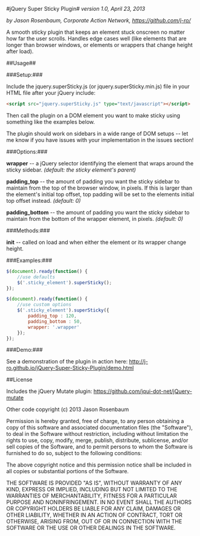 #jQuery Super Sticky Plugin#
*version 1.0, April 23, 2013*

*by Jason Rosenbaum, Corporate Action Network, https://github.com/j-ro/*

A smooth sticky plugin that keeps an element stuck onscreen no matter how far the user scrolls. Handles edge cases well (like elements that are longer than browser windows, or elements or wrappers that change height after load).


##Usage##

###Setup:###

Include the jquery.superSticky.js (or jquery.superSticky.min.js) file in your HTML file after your jQuery include:

```html
<script src="jquery.superSticky.js" type="text/javascript"></script>
```

Then call the plugin on a DOM element you want to make sticky using something like the examples below.

The plugin should work on sidebars in a wide range of DOM setups -- let me know if you have issues with your implementation in the issues section!


###Options:###
 		
**wrapper** -- a jQuery selector identifying the element that wraps around the sticky sidebar. *(default: the sticky element's parent)*
 		
**padding_top** -- the amount of padding you want the sticky sidebar to maintain from the top of the browser window, in pixels. If this is larger than the element's initial top offset, top padding will be set to the elements initial top offset instead. *(default: 0)*
 		
**padding_bottom** -- the amount of padding you want the sticky sidebar to maintain from the bottom of the wrapper element, in pixels. *(default: 0)*


###Methods:###

**init** -- called on load and when either the element or its wrapper change height.


###Examples:###

```javascript		
$(document).ready(function() {
	//use defaults
	$('.sticky_element').superSticky();
});
```
 
```javascript		
$(document).ready(function() {
	//use custom options
	$('.sticky_element').superSticky({
		padding_top : 120,
		padding_bottom : 50,
		wrapper: '.wrapper'
	});
});
```

###Demo:###

See a demonstration of the plugin in action here: http://j-ro.github.io/jQuery-Super-Sticky-Plugin/demo.html
 
##License	

Includes the jQuery Mutate plugin: https://github.com/jqui-dot-net/jQuery-mutate	
 		
Other code copyright (c) 2013 Jason Rosenbaum

Permission is hereby granted, free of charge, to any person obtaining a copy
of this software and associated documentation files (the "Software"), to deal
in the Software without restriction, including without limitation the rights
to use, copy, modify, merge, publish, distribute, sublicense, and/or sell
copies of the Software, and to permit persons to whom the Software is
furnished to do so, subject to the following conditions:

The above copyright notice and this permission notice shall be included in
all copies or substantial portions of the Software.

THE SOFTWARE IS PROVIDED "AS IS", WITHOUT WARRANTY OF ANY KIND, EXPRESS OR
IMPLIED, INCLUDING BUT NOT LIMITED TO THE WARRANTIES OF MERCHANTABILITY,
FITNESS FOR A PARTICULAR PURPOSE AND NONINFRINGEMENT. IN NO EVENT SHALL THE
AUTHORS OR COPYRIGHT HOLDERS BE LIABLE FOR ANY CLAIM, DAMAGES OR OTHER
LIABILITY, WHETHER IN AN ACTION OF CONTRACT, TORT OR OTHERWISE, ARISING FROM,
OUT OF OR IN CONNECTION WITH THE SOFTWARE OR THE USE OR OTHER DEALINGS IN
THE SOFTWARE.